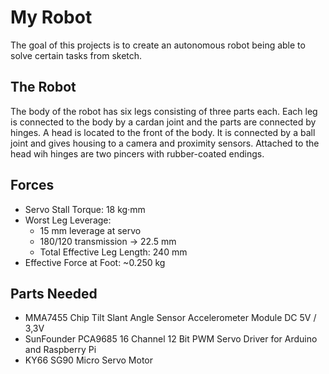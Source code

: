 My Robot
========

The goal of this projects is to create an autonomous robot being able to solve
certain tasks from sketch.


The Robot
---------

The body of the robot has six legs consisting of three parts each. Each leg is
connected to the body by a cardan joint and the parts are connected by hinges.
A head is located to the front of the body. It is connected by a ball joint
and gives housing to a camera and proximity sensors. Attached to the head wih
hinges are two pincers with rubber-coated endings.


Forces
------

- Servo Stall Torque: 18 kg·mm
- Worst Leg Leverage:
	- 15 mm leverage at servo
	- 180/120 transmission → 22.5 mm
	- Total Effective Leg Length: 240 mm
- Effective Force at Foot: ~0.250 kg


Parts Needed
------------

- MMA7455 Chip Tilt Slant Angle Sensor Accelerometer Module DC 5V / 3,3V
- SunFounder PCA9685 16 Channel 12 Bit PWM Servo Driver for Arduino and Raspberry Pi
- KY66 SG90 Micro Servo Motor
